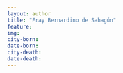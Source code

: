 ```yaml
---
layout: author
title: "Fray Bernardino de Sahagún"
feature: 
img:
city-born: 
date-born: 
city-death: 
date-death:
---
```

